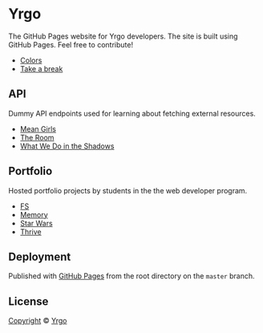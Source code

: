 # Yrgo

The GitHub Pages website for Yrgo developers. The site is built using GitHub Pages. Feel free to contribute!

- [Colors](https://yrgo.github.io/colors)
- [Take a break](https://yrgo.github.io/break)

## API

Dummy API endpoints used for learning about fetching external resources.

- [Mean Girls](https://yrgo.github.io/api/movies/mean-girls.json)
- [The Room](https://yrgo.github.io/api/movies/the-room.json)
- [What We Do in the Shadows](https://yrgo.github.io/api/movies/what-we-do-in-the-shadows.json)

## Portfolio

Hosted portfolio projects by students in the the web developer program.

- [FS](https://yrgo.github.io/portfolio/fs)
- [Memory](https://yrgo.github.io/portfolio/memory)
- [Star Wars](https://yrgo.github.io/portfolio/star-wars)
- [Thrive](https://yrgo.github.io/portfolio/thrive)

## Deployment

Published with [GitHub Pages](https://help.github.com/en/articles/configuring-a-publishing-source-for-github-pages#publishing-your-github-pages-site-from-a-docs-folder-on-your-master-branch) from the root directory on the `master` branch.

## License

[Copyright](LICENSE) © [Yrgo](https://yrgo.se/)
